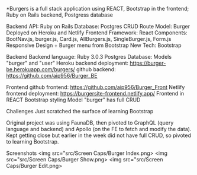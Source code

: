 *Burgers is a full stack application using REACT, Bootstrap in the frontend; Ruby on Rails backend, Postgress database

Backend API: Ruby on Rails
Database: Postgres
CRUD Route Model: Burger
Deployed on Heroku and Netlify
Frontend Framework: React
Components: BootNav.js, burger.js, Card.js, AllBurgers.js, SingleBurger.js, Form.js
Responsive Design + Burger menu from Bootstrap
New Tech: Bootstrap


Backend
 Backend language: Ruby 3.0.3
 Postgres Database: Models "burger" and "user"
 Heroku backend deployment: https://burger-be.herokuapp.com/burgers/
 github backend: https://github.com/aip956/Burger_BE


Frontend
 github frontend: https://github.com/aip956/Burger_Front
 Netlify frontend deployment: https://burgersite-frontend.netlify.app/
 Frontend in REACT
 Bootstrap styling
 Model "burger" has full CRUD


Challenges
 Just scratched the surface of learning Bootstrap

 Original project was using FaunaDB, then pivoted to GraphQL (query language and backend) and Apollo (on the FE to fetch and modify the data). Kept getting close but earlier in the week did not have full CRUD, so pivoted to learning Bootstrap.


Screenshots
<img src="src/Screen Caps/Burger Index.png>
<img src="src/Screen Caps/Burger Show.png>
<img src="src/Screen Caps/Burger Edit.png>
